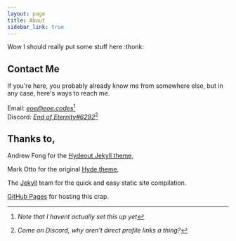 ```yaml
---
layout: page
title: About
sidebar_link: true
---
```


Wow I should really put some stuff here :thonk:

## Contact Me

If you're here, you probably already know me from somewhere else, but in any case, here's ways to reach me.

Email: *[eoe@eoe.codes](mailto:eoe@eoe.codes)*[^1]  
Discord: *[End of Eternity#6292](https://support.discord.com/hc/en-us/community/posts/360041519131-UserProfilesLinks)*[^2]

## Thanks to,

Andrew Fong for the [Hydeout Jekyll theme](https://github.com/fongandrew/hydeout),

Mark Otto for the original [Hyde theme](https://github.com/poole/hyde),

The [Jekyll](https://jekyllrb.com/) team for the quick and easy static site compilation.

[GitHub Pages](https://pages.github.com/) for hosting this crap.

[^1]:  *Note that I havent actually set this up yet* 
[^2]:  *Come on Discord, why aren't direct profile links a thing?* 